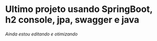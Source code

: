 # Ultimo projeto usando SpringBoot, h2 console, jpa, swagger e java
###### Ainda estou editando e otimizando
